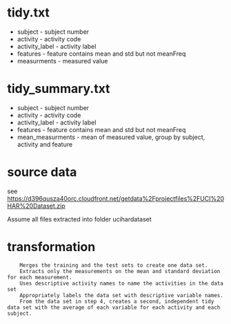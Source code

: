 # tidy.txt

* subject - subject number
* activity - activity code
* activity_label - activity label
* features - feature contains mean and std but not meanFreq
* measurments - measured value

# tidy_summary.txt

* subject - subject number
* activity - activity code
* activity_label - activity label
* features - feature contains mean and std but not meanFreq
* mean_measurments - mean of measured value, group by subject, activity and feature

# source data

see https://d396qusza40orc.cloudfront.net/getdata%2Fprojectfiles%2FUCI%20HAR%20Dataset.zip

Assume all files extracted into folder ucihardataset

# transformation

```
    Merges the training and the test sets to create one data set.
    Extracts only the measurements on the mean and standard deviation for each measurement. 
    Uses descriptive activity names to name the activities in the data set
    Appropriately labels the data set with descriptive variable names. 
    From the data set in step 4, creates a second, independent tidy data set with the average of each variable for each activity and each subject.
```
